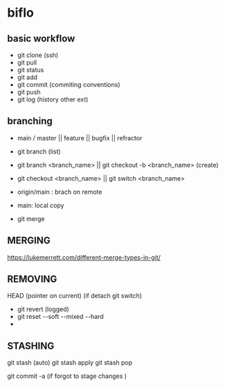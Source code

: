 # biflo
## basic workflow 
- git clone (ssh)
- git pull
- git status 
- git add 
- git commit (commiting conventions)
- git push 
- git log (history other ext)

## branching 
- main / master || feature || bugfix || refractor

- git branch (list)
- git branch <branch_name> || git checkout -b <branch_name> (create)
- git checkout <branch_name> || git switch <branch_name>
- origin/main : brach on remote
- main: local copy
- git merge 
  
## MERGING 
https://lukemerrett.com/different-merge-types-in-git/

## REMOVING 
HEAD (pointer on current) (if detach git switch)
- git revert (logged)
- git reset --soft --mixed --hard
- 
## STASHING
git stash (auto)
git stash apply 
git stash pop 

git commit -a (if forgot to stage changes )